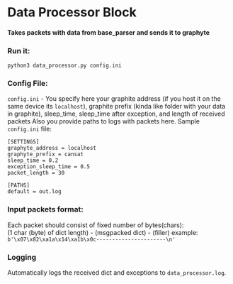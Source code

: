 # Data Processor Block
#### Takes packets with data from base_parser and sends it to graphyte
### Run it:
`python3 data_processor.py config.ini`
### Config File:
`config.ini` - You specify here your graphite address (if you host it on the same device its `localhost`), graphite prefix (kinda like folder with your data in graphite), sleep_time, sleep_time after exception, and length of received packets 
Also you provide paths to logs with packets here. Sample `config.ini` file:
```
[SETTINGS]
graphyte_address = localhost
graphyte_prefix = cansat
sleep_time = 0.2
exception_sleep_time = 0.5
packet_length = 30

[PATHS]
default = out.log
```
  
### Input packets format:
Each packet should consist of fixed number of bytes(chars):  
(1 char (byte) of dict length) - (msgpacked dict) - (filler)
example:  
`b'\x07\x82\xa1a\x14\xa1b\x0c----------------------\n'`

### Logging
Automatically logs the received dict and exceptions to `data_processor.log`. 

